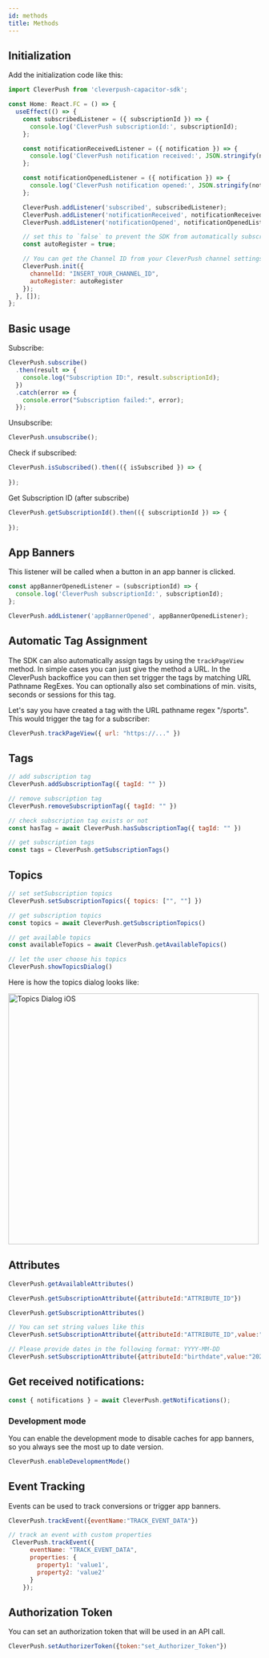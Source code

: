 ```yaml
---
id: methods
title: Methods
---
```


## Initialization

Add the initialization code like this:

```javascript
import CleverPush from 'cleverpush-capacitor-sdk';

const Home: React.FC = () => {
  useEffect(() => {
    const subscribedListener = ({ subscriptionId }) => {
      console.log('CleverPush subscriptionId:', subscriptionId);
    };

    const notificationReceivedListener = ({ notification }) => {
      console.log('CleverPush notification received:', JSON.stringify(notification));
    };

    const notificationOpenedListener = ({ notification }) => {
      console.log('CleverPush notification opened:', JSON.stringify(notification));
    };

    CleverPush.addListener('subscribed', subscribedListener);
    CleverPush.addListener('notificationReceived', notificationReceivedListener);
    CleverPush.addListener('notificationOpened', notificationOpenedListener);

    // set this to `false` to prevent the SDK from automatically subscribing the user on the first launch of the SDK
    const autoRegister = true;

    // You can get the Channel ID from your CleverPush channel settings
    CleverPush.init({
      channelId: "INSERT_YOUR_CHANNEL_ID",
      autoRegister: autoRegister
    });
  }, []);
};
```

## Basic usage


Subscribe:
```javascript
CleverPush.subscribe()
  .then(result => {
    console.log("Subscription ID:", result.subscriptionId);
  })
  .catch(error => {
    console.error("Subscription failed:", error);
  });
```

Unsubscribe:
```javascript
CleverPush.unsubscribe();
```

Check if subscribed:
```javascript
CleverPush.isSubscribed().then(({ isSubscribed }) => {
  
});
```

Get Subscription ID (after subscribe)
```javascript
CleverPush.getSubscriptionId().then(({ subscriptionId }) => {
  
});
```


## App Banners

This listener will be called when a button in an app banner is clicked.

```javascript
const appBannerOpenedListener = (subscriptionId) => {
  console.log('CleverPush subscriptionId:', subscriptionId);
};

CleverPush.addListener('appBannerOpened', appBannerOpenedListener);
```

## Automatic Tag Assignment

The SDK can also automatically assign tags by using the `trackPageView` method. In simple cases you can just give the method a URL. In the CleverPush backoffice you can then set trigger the tags by matching URL Pathname RegExes. You can optionally also set combinations of min. visits, seconds or sessions for this tag.

Let's say you have created a tag with the URL pathname regex "/sports". This would trigger the tag for a subscriber:


<!--DOCUSAURUS_CODE_TABS-->

<!--JavaScript-->

```javascript
CleverPush.trackPageView({ url: "https://..." })
```

<!--END_DOCUSAURUS_CODE_TABS-->


## Tags

<!--DOCUSAURUS_CODE_TABS-->

<!--JavaScript-->

```javascript
// add subscription tag
CleverPush.addSubscriptionTag({ tagId: "" })
```

```javascript
// remove subscription tag
CleverPush.removeSubscriptionTag({ tagId: "" })
```

```javascript
// check subscription tag exists or not
const hasTag = await CleverPush.hasSubscriptionTag({ tagId: "" })
```

```javascript
// get subscription tags
const tags = CleverPush.getSubscriptionTags()
```

<!--END_DOCUSAURUS_CODE_TABS-->


## Topics

<!--DOCUSAURUS_CODE_TABS-->

<!--JavaScript-->

```javascript
// set setSubscription topics
CleverPush.setSubscriptionTopics({ topics: ["", ""] })
```

```javascript
// get subscription topics
const topics = await CleverPush.getSubscriptionTopics()
```

```javascript
// get available topics
const availableTopics = await CleverPush.getAvailableTopics()
```

```javascript
// let the user choose his topics
CleverPush.showTopicsDialog()
```

<!--END_DOCUSAURUS_CODE_TABS-->

Here is how the topics dialog looks like:

<img src="https://developers.cleverpush.com/img/topics-dialog-ios.png" alt="Topics Dialog iOS" height="500">

## Attributes

<!--DOCUSAURUS_CODE_TABS-->

<!--JavaScript-->

```javascript
CleverPush.getAvailableAttributes()
```

```javascript
CleverPush.getSubscriptionAttribute({attributeId:"ATTRIBUTE_ID"})
```

```javascript
CleverPush.getSubscriptionAttributes()
```

```javascript
// You can set string values like this
CleverPush.setSubscriptionAttribute({attributeId:"ATTRIBUTE_ID",value:"ATTRIBUTE_VALUE"})
```

```javascript
// Please provide dates in the following format: YYYY-MM-DD
CleverPush.setSubscriptionAttribute({attributeId:"birthdate",value:"2020-06-21"})
```

<!--END_DOCUSAURUS_CODE_TABS-->

## Get received notifications:

<!--DOCUSAURUS_CODE_TABS-->

<!--JavaScript-->

```javascript
const { notifications } = await CleverPush.getNotifications();
```

<!--END_DOCUSAURUS_CODE_TABS-->

### Development mode

You can enable the development mode to disable caches for app banners, so you always see the most up to date version.

<!--DOCUSAURUS_CODE_TABS-->

```javascript
CleverPush.enableDevelopmentMode()
```

<!--END_DOCUSAURUS_CODE_TABS-->

## Event Tracking

Events can be used to track conversions or trigger app banners.

<!--DOCUSAURUS_CODE_TABS-->

```javascript
CleverPush.trackEvent({eventName:"TRACK_EVENT_DATA"})

// track an event with custom properties
 CleverPush.trackEvent({
      eventName: "TRACK_EVENT_DATA",
      properties: {
        property1: 'value1',
        property2: 'value2'
      }
    });
```

<!--END_DOCUSAURUS_CODE_TABS-->

## Authorization Token

You can set an authorization token that will be used in an API call.

<!--DOCUSAURUS_CODE_TABS-->

```javascript
CleverPush.setAuthorizerToken({token:"set_Authorizer_Token"})
```

<!--END_DOCUSAURUS_CODE_TABS-->